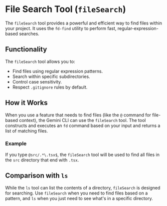 # File Search Tool (`fileSearch`)

The `fileSearch` tool provides a powerful and efficient way to find files within your project. It uses the `fd-find` utility to perform fast, regular-expression-based searches.

## Functionality

The `fileSearch` tool allows you to:

- Find files using regular expression patterns.
- Search within specific subdirectories.
- Control case sensitivity.
- Respect `.gitignore` rules by default.

## How it Works

When you use a feature that needs to find files (like the `@` command for file-based context), the Gemini CLI can use the `fileSearch` tool. The tool constructs and executes an `fd` command based on your input and returns a list of matching files.

### Example

If you type `@src/.*\.tsx$`, the `fileSearch` tool will be used to find all files in the `src` directory that end with `.tsx`.

## Comparison with `ls`

While the `ls` tool can list the contents of a directory, `fileSearch` is designed for searching. Use `fileSearch` when you need to find files based on a pattern, and `ls` when you just need to see what's in a specific directory.
